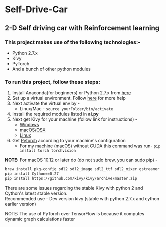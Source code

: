 # Self-Drive-Car
## 2-D Self driving car with Reinforcement learning 

### This project makes use of the following technologies:-

* Python 2.7.x
* Kivy
* PyTorch
* And a bunch of other python modules

### To run this project, follow these steps:
1. Install Anaconda(for beginners) or Python 2.7.x from [here](https://www.python.org/downloads/) 
2. Set up a virtual environment. Follow [here](https://virtualenv.pypa.io/en/stable/userguide/#usage) for more help
3. Next activate the virtual env by -
	* Linux/Mac - ``` source yourFolder/bin/activate ```
4. Install the required modules listed in __ai.py__
5. Next get Kivy for your machine (follow link for instructions) -
	* [Windows](https://kivy.org/docs/installation/installation-windows.html)
	* [macOS/OSX](https://kivy.org/docs/installation/installation-osx.html)
	* [Linux](https://kivy.org/docs/installation/installation-linux.html)
 6. Get [Pytorch](https://pytorch.org/) according to your machine's configuration
 	* For my machine (macOS) without CUDA this command was run-
	```pip install torch torchvision``` <br>
 
 __NOTE:__ For macOS 10.12 or later do (do not sudo brew, you can sudo pip) -
 ```sh
 brew install pkg-config sdl2 sdl2_image sdl2_ttf sdl2_mixer gstreamer
 pip install Cython==0.27
 pip install https://github.com/kivy/kivy/archive/master.zip
 ```
 There are some issues regarding the stable Kivy with python 2 and Cython's latest stable version. <br>
 Recommended use - Dev version kivy (stable with python 2.7.x and cython earlier version)


NOTE: The use of PyTorch over TensorFlow is because it computes dynamic graph calculations faster
